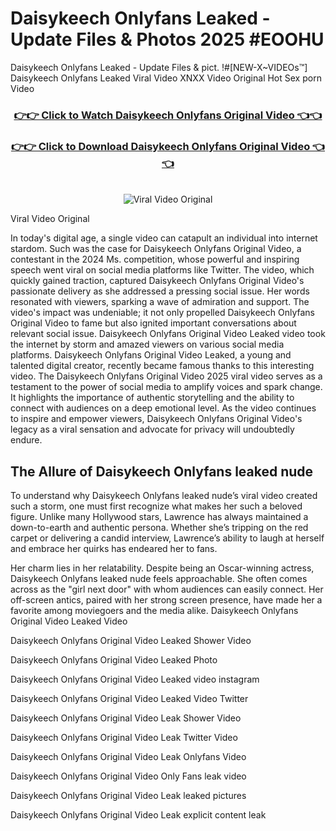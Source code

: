 # Daisykeech Onlyfans Leaked - Update Files & Photos 2025 #EOOHU

Daisykeech Onlyfans Leaked - Update Files & pict. !#[NEW-X~VIDEOs™] Daisykeech Onlyfans Leaked Viral Video XNXX Video Original Hot Sex porn Video
<br>
<div align="center">
<h3><a href="https://links2leaks.com?utm_source=daisykeech&utm_medium=gitlong" rel="nofollow">👉👉 Click to Watch Daisykeech Onlyfans Original Video 👈👈</a></h3>
<h3><a href="https://links2leaks.com?utm_source=daisykeech&utm_medium=gitlong" rel="nofollow">👉👉 Click to Download Daisykeech Onlyfans Original Video 👈👈</a></h3>
<br>
<a href="https://links2leaks.com?utm_source=daisykeech&utm_medium=gitlong" rel="nofollow"><img src="https://i.ibb.co/Gkj2r4b/banner.png" alt="Viral Video Original" style="max-width: 100%; display: inline-block;" data-target="animated-image.originalImage"></a>
</div>

Viral Video Original

In today's digital age, a single video can catapult an individual into internet stardom. Such was the case for Daisykeech Onlyfans Original Video, a contestant in the 2024 Ms. competition, whose powerful and inspiring speech went viral on social media platforms like Twitter.
The video, which quickly gained traction, captured Daisykeech Onlyfans Original Video's passionate delivery as she addressed a pressing social issue. Her words resonated with viewers, sparking a wave of admiration and support. The video's impact was undeniable; it not only propelled Daisykeech Onlyfans Original Video to fame but also ignited important conversations about relevant social issue.
Daisykeech Onlyfans Original Video Leaked video took the internet by storm and amazed viewers on various social media platforms. Daisykeech Onlyfans Original Video Leaked, a young and talented digital creator, recently became famous thanks to this interesting video.
The Daisykeech Onlyfans Original Video 2025 viral video serves as a testament to the power of social media to amplify voices and spark change. It highlights the importance of authentic storytelling and the ability to connect with audiences on a deep emotional level. As the video continues to inspire and empower viewers, Daisykeech Onlyfans Original Video's legacy as a viral sensation and advocate for privacy will undoubtedly endure.

<h2>The Allure of Daisykeech Onlyfans leaked nude</h2>


To understand why Daisykeech Onlyfans leaked nude’s viral video created such a storm, one must first recognize what makes her such a beloved figure. Unlike many Hollywood stars, Lawrence has always maintained a down-to-earth and authentic persona. Whether she’s tripping on the red carpet or delivering a candid interview, Lawrence’s ability to laugh at herself and embrace her quirks has endeared her to fans.

Her charm lies in her relatability. Despite being an Oscar-winning actress, Daisykeech Onlyfans leaked nude feels approachable. She often comes across as the "girl next door" with whom audiences can easily connect. Her off-screen antics, paired with her strong screen presence, have made her a favorite among moviegoers and the media alike.
Daisykeech Onlyfans Original Video Leaked Video

Daisykeech Onlyfans Original Video Leaked Shower Video

Daisykeech Onlyfans Original Video Leaked Photo

Daisykeech Onlyfans Original Video Leaked video instagram

Daisykeech Onlyfans Original Video Leaked Video Twitter

Daisykeech Onlyfans Original Video Leak Shower Video

Daisykeech Onlyfans Original Video Leak Twitter Video

Daisykeech Onlyfans Original Video Leak Onlyfans Video

Daisykeech Onlyfans Original Video Only Fans leak video

Daisykeech Onlyfans Original Video Leak leaked pictures

Daisykeech Onlyfans Original Video Leak explicit content leak